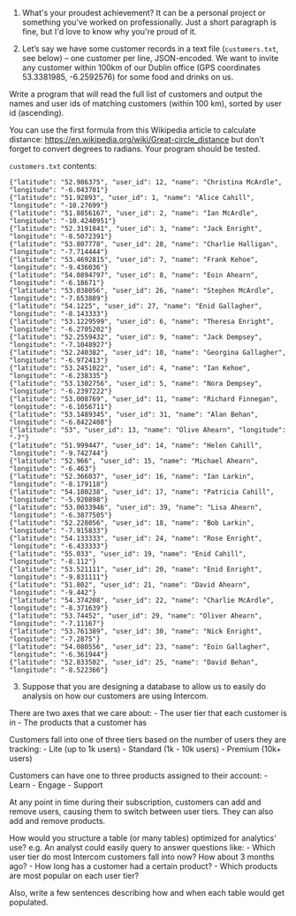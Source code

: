 
1. What's your proudest achievement? It can be a personal project or something you've worked on professionally. Just a short paragraph is fine, but I'd love to know why you're proud of it.

2. Let’s say we have some customer records in a text file (`customers.txt`, see below) – one customer per line, JSON-encoded. We want to invite any customer within 100km of our Dublin office (GPS coordinates 53.3381985, -6.2592576) for some food and drinks on us.

  Write a program that will read the full list of customers and output the names and user ids of matching customers (within 100 km), sorted by user id (ascending).

  You can use the first formula from this Wikipedia article to calculate distance: https://en.wikipedia.org/wiki/Great-circle_distance but don't forget to convert degrees to radians. Your program should be tested.

  `customers.txt` contents:
  ```
{"latitude": "52.986375", "user_id": 12, "name": "Christina McArdle", "longitude": "-6.043701"}
{"latitude": "51.92893", "user_id": 1, "name": "Alice Cahill", "longitude": "-10.27699"}
{"latitude": "51.8856167", "user_id": 2, "name": "Ian McArdle", "longitude": "-10.4240951"}
{"latitude": "52.3191841", "user_id": 3, "name": "Jack Enright", "longitude": "-8.5072391"}
{"latitude": "53.807778", "user_id": 28, "name": "Charlie Halligan", "longitude": "-7.714444"}
{"latitude": "53.4692815", "user_id": 7, "name": "Frank Kehoe", "longitude": "-9.436036"}
{"latitude": "54.0894797", "user_id": 8, "name": "Eoin Ahearn", "longitude": "-6.18671"}
{"latitude": "53.038056", "user_id": 26, "name": "Stephen McArdle", "longitude": "-7.653889"}
{"latitude": "54.1225", "user_id": 27, "name": "Enid Gallagher", "longitude": "-8.143333"}
{"latitude": "53.1229599", "user_id": 6, "name": "Theresa Enright", "longitude": "-6.2705202"}
{"latitude": "52.2559432", "user_id": 9, "name": "Jack Dempsey", "longitude": "-7.1048927"}
{"latitude": "52.240382", "user_id": 10, "name": "Georgina Gallagher", "longitude": "-6.972413"}
{"latitude": "53.2451022", "user_id": 4, "name": "Ian Kehoe", "longitude": "-6.238335"}
{"latitude": "53.1302756", "user_id": 5, "name": "Nora Dempsey", "longitude": "-6.2397222"}
{"latitude": "53.008769", "user_id": 11, "name": "Richard Finnegan", "longitude": "-6.1056711"}
{"latitude": "53.1489345", "user_id": 31, "name": "Alan Behan", "longitude": "-6.8422408"}
{"latitude": "53", "user_id": 13, "name": "Olive Ahearn", "longitude": "-7"}
{"latitude": "51.999447", "user_id": 14, "name": "Helen Cahill", "longitude": "-9.742744"}
{"latitude": "52.966", "user_id": 15, "name": "Michael Ahearn", "longitude": "-6.463"}
{"latitude": "52.366037", "user_id": 16, "name": "Ian Larkin", "longitude": "-8.179118"}
{"latitude": "54.180238", "user_id": 17, "name": "Patricia Cahill", "longitude": "-5.920898"}
{"latitude": "53.0033946", "user_id": 39, "name": "Lisa Ahearn", "longitude": "-6.3877505"}
{"latitude": "52.228056", "user_id": 18, "name": "Bob Larkin", "longitude": "-7.915833"}
{"latitude": "54.133333", "user_id": 24, "name": "Rose Enright", "longitude": "-6.433333"}
{"latitude": "55.033", "user_id": 19, "name": "Enid Cahill", "longitude": "-8.112"}
{"latitude": "53.521111", "user_id": 20, "name": "Enid Enright", "longitude": "-9.831111"}
{"latitude": "51.802", "user_id": 21, "name": "David Ahearn", "longitude": "-9.442"}
{"latitude": "54.374208", "user_id": 22, "name": "Charlie McArdle", "longitude": "-8.371639"}
{"latitude": "53.74452", "user_id": 29, "name": "Oliver Ahearn", "longitude": "-7.11167"}
{"latitude": "53.761389", "user_id": 30, "name": "Nick Enright", "longitude": "-7.2875"}
{"latitude": "54.080556", "user_id": 23, "name": "Eoin Gallagher", "longitude": "-6.361944"}
{"latitude": "52.833502", "user_id": 25, "name": "David Behan", "longitude": "-8.522366"}
```
3. Suppose that you are designing a database to allow us to easily do analysis on how our customers are using Intercom.

  There are two axes that we care about:
    - The user tier that each customer is in
    - The products that a customer has

  Customers fall into one of three tiers based on the number of users they are tracking:
    - Lite (up to 1k users)
    - Standard (1k - 10k users)
    - Premium (10k+ users)

  Customers can have one to three products assigned to their account:
    - Learn
    - Engage
    - Support

  At any point in time during their subscription, customers can add and remove users, causing them to switch between user tiers. They can also add and remove products.

  How would you structure a table (or many tables) optimized for analytics' use?
    e.g. An analyst could easily query to answer questions like:
    - Which user tier do most Intercom customers fall into now? How about 3 months ago?
    - How long has a customer had a certain product?
    - Which products are most popular on each user tier?

  Also, write a few sentences describing how and when each table would get populated.
